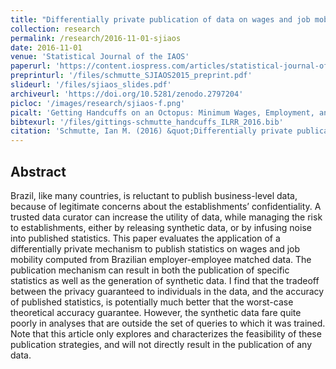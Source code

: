 ```yaml
---
title: "Differentially private publication of data on wages and job mobility"
collection: research
permalink: /research/2016-11-01-sjiaos
date: 2016-11-01
venue: 'Statistical Journal of the IAOS'
paperurl: 'https://content.iospress.com/articles/statistical-journal-of-the-iaos/sji962'
preprinturl: '/files/schmutte_SJIAOS2015_preprint.pdf'
slideurl: '/files/sjiaos_slides.pdf'
archiveurl: 'https://doi.org/10.5281/zenodo.2797204'
picloc: '/images/research/sjiaos-f.png'
picalt: 'Getting Handcuffs on an Octopus: Minimum Wages, Employment, and Turnover'
bibtexurl: '/files/gittings-schmutte_handcuffs_ILRR_2016.bib'
citation: 'Schmutte, Ian M. (2016) &quot;Differentially private publication of data on wages and job mobility.&quot; <i>Statistical Journal of the IAOS</i>, vol. 32, no. 1, pp. 81-92.'
---
```




## Abstract

Brazil, like many countries, is reluctant to publish business-level data, because of legitimate concerns about the establishments’ confidentiality. A trusted data curator can increase the utility of data, while managing the risk to establishments, either by releasing synthetic data, or by infusing noise into published statistics. This paper evaluates the application of a differentially
private mechanism to publish statistics on wages and job mobility computed from Brazilian employer-employee matched data. The publication mechanism can result in both the publication of specific statistics as well as the generation of synthetic data. I find that the tradeoff between the privacy guaranteed to individuals in the data, and the accuracy of published statistics, is potentially much better that the worst-case theoretical accuracy guarantee. However, the synthetic data fare quite poorly in analyses that are outside the set of queries to which it was trained. Note that this article only explores and characterizes the feasibility of these publication strategies, and will not directly result in the publication of any data.
